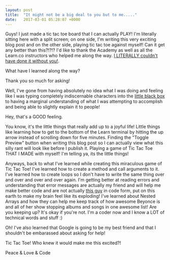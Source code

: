 ```yaml
---
layout: post
title:  "It might not be a big deal to you but to me....."
date:   2017-03-01 05:28:07 +0000
---
```



Guys! I just made a tic tac toe board that I can actually PLAY! I'm literally sitting here with a split screen; on one side, I'm writing this very exciting blog post and on the other side, playing tic tac toe against myself! Can it get any better than this?!?!? I'd like to thank the Academy as well as all the Learn.co instructors who helped me along the way.
[I LITERALLY couldn't have done it without you!](http://gph.is/2dJXT22). 

What have I learned along the way? 

Thank you so much for asking! 

Well, I've gone from having absolutely no idea what I was doing and feeling like I was typing completely indiscernable characters into the [little black box](http://carolyn-yates.com/2017/02/14/talking_to_the_computer/) to having a marginal understanding of what I was attempting to accomplish and being able to slightly explain it to people!

Hey, that's a GOOD feeling. 

You know, it's the little things that really add up to a joyful life! Little things like learning how to get to the bottom of the Learn terminal by hitting the up arrow instead of scrolling down for five minutes. Finding the "Toggle Preview" button when writing this blog post so I can actually view what this silly rant will look like before I publish it. Playing a game of Tic Tac Toe THAT I MADE with myself! I'm telling ya, its the little things! 

Anyways, back to what I've learned while creating this miraculous game of Tic Tac Toe! I've learned how to create a method and call arguments to it. I've learned how to create loops so I don't have to write the same thing over and over and over and over again. I'm getting better at reading errors and understanding that error messages are actually my friend and will help me make better code and are not actually [this guy](http://gph.is/1VTuxyK) in code form, put on this earth to make my brain feel like its exploding! I've learned about Nested Arrays and how they can help me keep track of how awesome Beyonce is and all of her show stopping albums and songs in one awesome list! Are you keeping up? It's okay if you're not. I'm a coder now and I know a LOT of technical words and stuff :)  

Oh! I've also learned that Google is going to be my best friend and that I shouldn't be embarassed about asking for help! 

Tic Tac Toe! Who knew it would make me this excited?!

Peace & Love & Code
